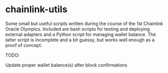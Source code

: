 # chainlink-utils
Some small but useful scripts written during the course of the 1st Chainlink Oracle Olympics. Included are bash scripts for testing and deploying external adapters and a Python script for managing wallet balance. The latter script is incomplete and a bit guessy, but works well enough as a proof of concept.

TODO:

Update proper wallet balance(s) after block confirmations
